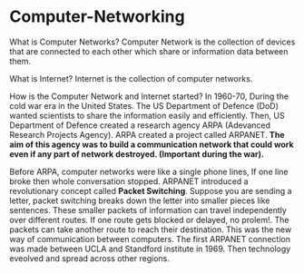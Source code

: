 # Computer-Networking

What is Computer Networks?
Computer Network is the collection of devices that are connected to each other which share or information data between them.

What is Internet?
Internet is the collection of computer networks.

How is the Computer Network and Internet started?
In 1960-70, During the cold war era in the United States. The US Department of Defence (DoD) wanted scientists to share the information easily and efficiently. Then, US Department of Defence created a research agency ARPA (Adevanced Research Projects Agency). ARPA created a project called ARPANET.
  **The aim of this agency was to build a communication network that could work even if any part of network destroyed. (Important during the war).**

Before ARPA, computer networks were like a single phone lines, If one line broke then whole conversation stopped.
ARPANET introduced a revolutionary concept called **Packet Switching**. Suppose you are sending a letter, packet switching breaks down the letter into smaller pieces like sentences. These smaller packets of information can travel independently over different routes. If one route gets blocked or delayed, no prolem!. The packets can take another route to reach their destination. This was the new way of communication between computers.
The first ARPANET connection was made between UCLA and Standford institute in 1969. Then technology eveolved and spread across other regions.
